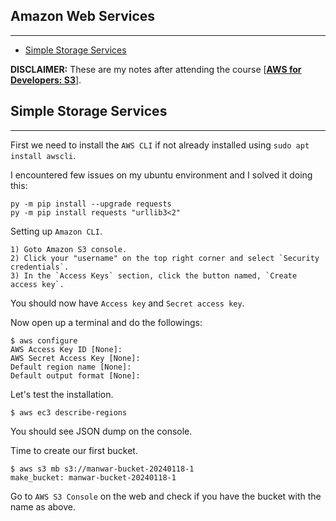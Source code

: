 ## Amazon Web Services
***
- [Simple Storage Services](#simple-storage-services)

**DISCLAIMER:** These are my notes after attending the course [[**AWS for Developers: S3**]()].

## Simple Storage Services
***

First we need to install the `AWS CLI` if not already installed using `sudo apt install awscli`.

I encountered few issues on my ubuntu environment and I solved it doing this:

    py -m pip install --upgrade requests
    py -m pip install requests "urllib3<2"
  
Setting up `Amazon CLI`.

    1) Goto Amazon S3 console.
    2) Click your "username" on the top right corner and select `Security credentials`.
    3) In the `Access Keys` section, click the button named, `Create access key`. 
    
You should now have `Access key` and `Secret access key`.

Now open up a terminal and do the followings:

    $ aws configure
    AWS Access Key ID [None]:
    AWS Secret Access Key [None]:
    Default region name [None]:
    Default output format [None]:

Let's test the installation.

    $ aws ec3 describe-regions

You should see JSON dump on the console.

Time to create our first bucket.

    $ aws s3 mb s3://manwar-bucket-20240118-1
    make_bucket: manwar-bucket-20240118-1

Go to `AWS S3 Console` on the web and check if you have the bucket with the name as above.

